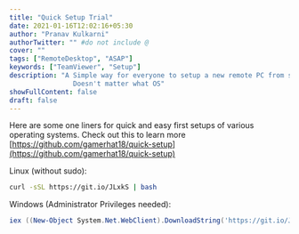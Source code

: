 ```yaml
---
title: "Quick Setup Trial"
date: 2021-01-16T12:02:16+05:30
author: "Pranav Kulkarni"
authorTwitter: "" #do not include @
cover: ""
tags: ["RemoteDesktop", "ASAP"]
keywords: ["TeamViewer", "Setup"]
description: "A Simple way for everyone to setup a new remote PC from scratch. 
                Doesn't matter what OS"
showFullContent: false
draft: false
---
```



Here are some one liners for quick and easy first setups of various operating systems.
Check out this to learn more [https://github.com/gamerhat18/quick-setup](https://github.com/gamerhat18/quick-setup)

Linux (without sudo):

```bash
curl -sSL https://git.io/JLxkS | bash
```

Windows (Administrator Privileges needed):

```powershell
iex ((New-Object System.Net.WebClient).DownloadString('https://git.io/JtUwY'))
```